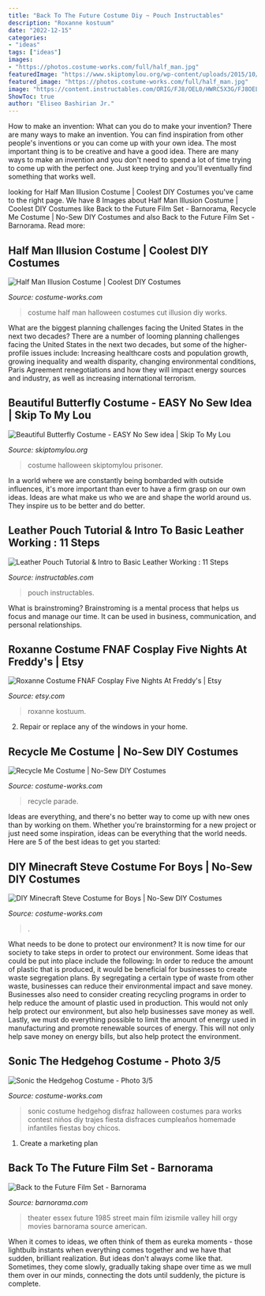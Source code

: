 ```yaml
---
title: "Back To The Future Costume Diy ~ Pouch Instructables"
description: "Roxanne kostuum"
date: "2022-12-15"
categories:
- "ideas"
tags: ["ideas"]
images:
- "https://photos.costume-works.com/full/half_man.jpg"
featuredImage: "https://www.skiptomylou.org/wp-content/uploads/2015/10/easy-butterfly-costume.jpg"
featured_image: "https://photos.costume-works.com/full/half_man.jpg"
image: "https://content.instructables.com/ORIG/FJ8/OEL0/HWRC5X3G/FJ8OEL0HWRC5X3G.jpg?frame=1&amp;width=2100"
ShowToc: true
author: "Eliseo Bashirian Jr."
---
```



How to make an invention: What can you do to make your invention?
There are many ways to make an invention. You can find inspiration from other people's inventions or you can come up with your own idea. The most important thing is to be creative and have a good idea. There are many ways to make an invention and you don't need to spend a lot of time trying to come up with the perfect one. Just keep trying and you'll eventually find something that works well.

	

		
looking for Half Man Illusion Costume | Coolest DIY Costumes you've came to the right page. We have 8 Images about Half Man Illusion Costume | Coolest DIY Costumes like Back to the Future Film Set - Barnorama, Recycle Me Costume | No-Sew DIY Costumes and also Back to the Future Film Set - Barnorama. Read more:
		
    
## Half Man Illusion Costume | Coolest DIY Costumes

<img loading=lazy src="https://photos.costume-works.com/full/half_man.jpg" onerror="this.onerror=null;this.src='https://tse1.mm.bing.net/th?id=OIP.lWPCM6S-P7HM1xaxVc5_0QHaK_&amp;pid=15.1';" alt="Half Man Illusion Costume | Coolest DIY Costumes">

_Source: costume-works.com_

>costume half man halloween costumes cut illusion diy works. 

	

What are the biggest planning challenges facing the United States in the next two decades?
There are a number of looming planning challenges facing the United States in the next two decades, but some of the higher-profile issues include: Increasing healthcare costs and population growth, growing inequality and wealth disparity, changing environmental conditions, Paris Agreement renegotiations and how they will impact energy sources and industry, as well as increasing international terrorism.

    
## Beautiful Butterfly Costume - EASY No Sew Idea | Skip To My Lou

<img loading=lazy src="https://www.skiptomylou.org/wp-content/uploads/2015/10/easy-butterfly-costume.jpg" onerror="this.onerror=null;this.src='https://tse2.mm.bing.net/th?id=OIP.OaJpOOWTIBgDxAQUBN0_zQHaKm&amp;pid=15.1';" alt="Beautiful Butterfly Costume - EASY No Sew idea | Skip To My Lou">

_Source: skiptomylou.org_

>costume halloween skiptomylou prisoner. 

	

In a world where we are constantly being bombarded with outside influences, it's more important than ever to have a firm grasp on our own ideas. Ideas are what make us who we are and shape the world around us. They inspire us to be better and do better.

    
## Leather Pouch Tutorial &amp; Intro To Basic Leather Working : 11 Steps

<img loading=lazy src="https://content.instructables.com/ORIG/FJ8/OEL0/HWRC5X3G/FJ8OEL0HWRC5X3G.jpg?frame=1&amp;width=2100" onerror="this.onerror=null;this.src='https://tse4.mm.bing.net/th?id=OIP.V2SNlXF7YrkXvA_3gL4CowHaGL&amp;pid=15.1';" alt="Leather Pouch Tutorial &amp; Intro to Basic Leather Working : 11 Steps">

_Source: instructables.com_

>pouch instructables. 

	

What is brainstroming? Brainstroming is a mental process that helps us focus and manage our time. It can be used in business, communication, and personal relationships.

    
## Roxanne Costume FNAF Cosplay Five Nights At Freddy&#039;s | Etsy

<img loading=lazy src="https://i.etsystatic.com/25581182/r/il/19e52c/3191395278/il_1140xN.3191395278_p1rf.jpg" onerror="this.onerror=null;this.src='https://tse1.mm.bing.net/th?id=OIP.Krsihi7AIF7O4gARehSEgAHaNK&amp;pid=15.1';" alt="Roxanne Costume FNAF Cosplay Five Nights At Freddy&#039;s | Etsy">

_Source: etsy.com_

>roxanne kostuum. 

	

2. Repair or replace any of the windows in your home.

    
## Recycle Me Costume | No-Sew DIY Costumes

<img loading=lazy src="https://photos.costume-works.com/full/recycle_me2.jpg" onerror="this.onerror=null;this.src='https://tse1.mm.bing.net/th?id=OIP.kq3sGaEiXREU5AaHUTCQxgHaKB&amp;pid=15.1';" alt="Recycle Me Costume | No-Sew DIY Costumes">

_Source: costume-works.com_

>recycle parade. 

	

Ideas are everything, and there's no better way to come up with new ones than by working on them. Whether you're brainstorming for a new project or just need some inspiration, ideas can be everything that the world needs. Here are 5 of the best ideas to get you started: 

    
## DIY Minecraft Steve Costume For Boys | No-Sew DIY Costumes

<img loading=lazy src="https://photos.costume-works.com/full/minecraft_steve36.jpg" onerror="this.onerror=null;this.src='https://tse4.mm.bing.net/th?id=OIP.kxl3YLnTXRzZcFI4F8oLPQHaKM&amp;pid=15.1';" alt="DIY Minecraft Steve Costume for Boys | No-Sew DIY Costumes">

_Source: costume-works.com_

>. 

	

What needs to be done to protect our environment?
It is now time for our society to take steps in order to protect our environment. Some ideas that could be put into place include the following:
In order to reduce the amount of plastic that is produced, it would be beneficial for businesses to create waste segregation plans. By segregating a certain type of waste from other waste, businesses can reduce their environmental impact and save money. Businesses also need to consider creating recycling programs in order to help reduce the amount of plastic used in production. This would not only help protect our environment, but also help businesses save money as well. Lastly, we must do everything possible to limit the amount of energy used in manufacturing and promote renewable sources of energy. This will not only help save money on energy bills, but also help protect the environment.

    
## Sonic The Hedgehog Costume - Photo 3/5

<img loading=lazy src="https://photos.costume-works.com/full/sonic_the_hedgehog2.jpg" onerror="this.onerror=null;this.src='https://tse1.mm.bing.net/th?id=OIP.LI0QycivpE5GzA7pnzFLkQHaLH&amp;pid=15.1';" alt="Sonic the Hedgehog Costume - Photo 3/5">

_Source: costume-works.com_

>sonic costume hedgehog disfraz halloween costumes para works contest niños diy trajes fiesta disfraces cumpleaños homemade infantiles fiestas boy chicos. 

	

1. Create a marketing plan 

    
## Back To The Future Film Set - Barnorama

<img loading=lazy src="https://www.barnorama.com/wp-content/galleries/03/bfuture/12.jpg" onerror="this.onerror=null;this.src='https://tse3.mm.bing.net/th?id=OIP.QNAOFd7EZvtqq_84qioOwgHaFF&amp;pid=15.1';" alt="Back to the Future Film Set - Barnorama">

_Source: barnorama.com_

>theater essex future 1985 street main film izismile valley hill orgy movies barnorama source american. 

	

When it comes to ideas, we often think of them as eureka moments - those lightbulb instants when everything comes together and we have that sudden, brilliant realization. But ideas don't always come like that. Sometimes, they come slowly, gradually taking shape over time as we mull them over in our minds, connecting the dots until suddenly, the picture is complete.

